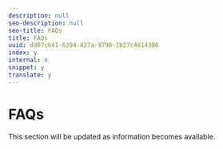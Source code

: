 ```yaml
---
description: null
seo-description: null
seo-title: FAQs
title: FAQs
uuid: dd07c641-6394-427a-9790-1b27c4814386
index: y
internal: n
snippet: y
translate: y
---
```


# FAQs

This section will be updated as information becomes available. 
